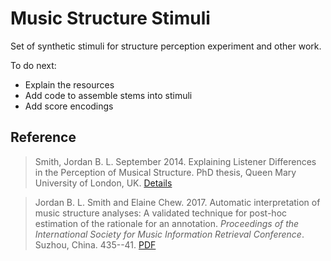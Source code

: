 # Music Structure Stimuli

Set of synthetic stimuli for structure perception experiment and other work.

To do next:

- Explain the resources
- Add code to assemble stems into stimuli
- Add score encodings


## Reference

> Smith, Jordan B. L. September 2014. Explaining Listener Differences in the Perception of Musical Structure. PhD thesis, Queen Mary University of London, UK. [Details](http://jblsmith.github.io/projects/phd-thesis/)

> Jordan B. L. Smith and Elaine Chew. 2017. Automatic interpretation of music structure analyses: A validated technique for post-hoc estimation of the rationale for an annotation. *Proceedings of the International Society for Music Information Retrieval Conference*. Suzhou, China. 435--41. [PDF](http://jblsmith.github.io/documents/smith2017-ismir-automatic_interpretation_of_music-poster.pdf)